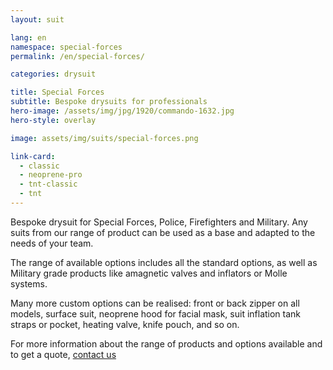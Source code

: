 ```yaml
---
layout: suit

lang: en
namespace: special-forces
permalink: /en/special-forces/

categories: drysuit

title: Special Forces
subtitle: Bespoke drysuits for professionals
hero-image: /assets/img/jpg/1920/commando-1632.jpg
hero-style: overlay

image: assets/img/suits/special-forces.png

link-card:
  - classic
  - neoprene-pro
  - tnt-classic
  - tnt
---
```


Bespoke drysuit for Special Forces, Police, Firefighters and Military. Any suits from our range of product can be used as a base and adapted to the needs of your team.

The range of available options includes all the standard options, as well as Military grade products like amagnetic valves and inflators or Molle systems.

Many more custom options can be realised: front or back zipper on all models, surface suit, neoprene hood for facial mask, suit inflation tank straps or pocket, heating valve, knife pouch, and so on.

For more information about the range of products and options available and to get a quote, <a href="{{site.url}}{{site.baseurl}}/{{page.lang}}/contact">contact us</a>
